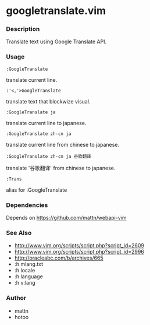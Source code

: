 # googletranslate.vim

### Description
  Translate text using Google Translate API.

### Usage
    :GoogleTranslate
  translate current line.

    :'<,'>GoogleTranslate
  translate text that blockwize visual.

    :GoogleTranslate ja
  translate current line to japanese.

    :GoogleTranslate zh-cn ja
  translate current line from chinese to japanese.

    :GoogleTranslate zh-cn ja 谷歌翻译
  translate '谷歌翻译' from chinese to japanese.

    :Trans
  alias for :GoogleTranslate

### Dependencies
  Depends on <https://github.com/mattn/webapi-vim>

### See Also
  - <http://www.vim.org/scripts/script.php?script_id=2609>
  - <http://www.vim.org/scripts/script.php?script_id=2996>
  - <http://oracleabc.com/b/archives/665>
  - :h mlang.txt
  - :h locale
  - :h language
  - :h v:lang

### Author
  * mattn
  * hotoo


